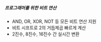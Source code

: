 ##### 프로그래머를 위한 비트 연산

- AND, OR, XOR, NOT 등 모든 비트 연산 지원
- 비트 시프트로 2의 거듭제곱 빠르게 계산
- 2진수, 8진수, 16진수 간 실시간 변환
